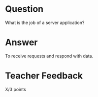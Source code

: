 # Question

What is the job of a server application?

# Answer

To receive requests and respond with data.

# Teacher Feedback

X/3 points